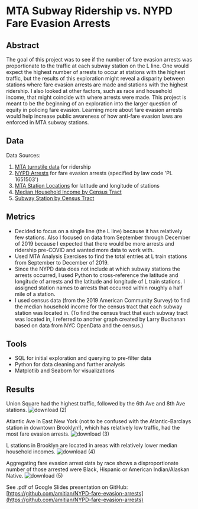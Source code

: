 # MTA Subway Ridership vs. NYPD Fare Evasion Arrests

## Abstract

The goal of this project was to see if the number of fare evasion arrests was proportionate to the traffic at each subway station on the L line. One would expect the highest number of arrests to occur at stations with the highest traffic, but the results of this exploration might reveal a disparity between stations where fare evasion arrests are made and stations with the highest ridership. I also looked at other factors, such as race and household income, that might coincide with where arrests were made. This project is meant to be the beginning of an exploration into the larger question of equity in policing fare evasion. Learning more about fare evasion arrests would help increase public awareness of how anti-fare evasion laws are enforced in MTA subway stations.

## Data

Data Sources:

1. [MTA turnstile data](http://web.mta.info/developers/turnstile.html) for ridership
2. [NYPD Arrests](https://data.cityofnewyork.us/Public-Safety/NYPD-Arrests-Data-Historic-/8h9b-rp9u) for fare evasion arrests (specified by law code 'PL 1651503')
3. [MTA Station Locations](https://data.ny.gov/Transportation/NYC-Transit-Subway-Entrance-And-Exit-Data/i9wp-a4ja) for latitude and longitude of stations
4. [Median Household Income by Census Tract](https://data.census.gov/cedsci/table?q=American%20Community%20Survey%20%28Table%20B19013%29&g=0400000US36%248600000_0500000US36047&y=2019&tid=ACSDT5Y2019.B19013&hidePreview=true)
5. [Subway Station by Census Tract](https://projects.newyorker.com/story/subway/)

## Metrics

- Decided to focus on a single line (the L line) because it has relatively few stations. Also I focused on data from September through December of 2019 because I expected that there would be more arrests and ridership pre-COVID and wanted more data to work with.
- Used MTA Analysis Exercises to find the total entries at L train stations from September to December of 2019.
- Since the NYPD data does not include at which subway stations the arrests occurred, I used Python to cross-reference the latitude and longitude of arrests and the latitude and longitude of L train stations. I assigned station names to arrests that occurred within roughly a half mile of a station.
- I used census data (from the 2019 American Community Survey) to find the median household income for the census tract that each subway station was located in. (To find the census tract that each subway tract was located in, I referred to another graph created by Larry Buchanan based on data from NYC OpenData and the census.)

## Tools

- SQL for initial exploration and querying to pre-filter data
- Python for data cleaning and further analysis
- Matplotlib and Seaborn for visualizations

## Results
Union Square had the highest traffic, followed by the 6th Ave and 8th Ave stations.
![download (2)](https://user-images.githubusercontent.com/81931093/155898754-3857d0ac-50f8-40f0-b9f8-645cc5fea2c5.png)

Atlantic Ave in East New York (not to be confused with the Atlantic-Barclays station in downtown Brooklyn!), which has relatively low traffic, had the most fare evasion arrests.
![download (3)](https://user-images.githubusercontent.com/81931093/155898756-031795ea-b9a7-40a7-bb56-7e487bc579dc.png)

L stations in Brooklyn are located in areas with relatively lower median household incomes.
![download (4)](https://user-images.githubusercontent.com/81931093/155898762-10dfad52-9a52-4f3b-a3da-e3b37f336842.png)

Aggregating fare evasion arrest data by race shows a disproportionate number of those arrested were Black, Hispanic or American Indian/Alaskan Native.
![download (5)](https://user-images.githubusercontent.com/81931093/155898765-9e5659c4-5164-47f1-9dc9-0bfdb576100f.png)

See .pdf of Google Slides presentation on GitHub: [https://github.com/amitian/NYPD-fare-evasion-arrests](https://github.com/amitian/NYPD-fare-evasion-arrests)

